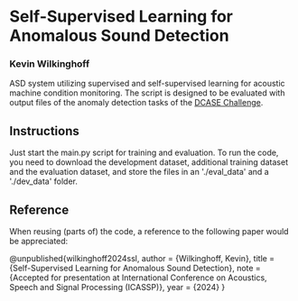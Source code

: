 # Self-Supervised Learning for Anomalous Sound Detection

### Kevin Wilkinghoff

ASD system utilizing supervised and self-supervised learning for acoustic machine condition monitoring. The script is designed to be evaluated with output files of the anomaly detection tasks of the [DCASE Challenge](https://dcase.community/challenge2023/task-first-shot-unsupervised-anomalous-sound-detection-for-machine-condition-monitoring).

## Instructions

Just start the main.py script for training and evaluation. To run the code, you need to download the development dataset, additional training dataset and the evaluation dataset, and store the files in an './eval_data' and a './dev_data' folder.

## Reference

When reusing (parts of) the code, a reference to the following paper would be appreciated:

@unpublished{wilkinghoff2024ssl,
  author = {Wilkinghoff, Kevin},
  title  = {Self-Supervised Learning for Anomalous Sound Detection},
  note   = {Accepted for presentation at International Conference on Acoustics, Speech and Signal Processing (ICASSP)},
  year   = {2024}
}
